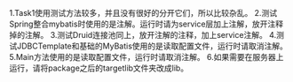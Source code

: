 1.Task1使用测试方法较多，并且没有很好的分开它们，所以比较杂乱。
2.测试Spring整合mybatis时使用的是注解。运行时请为service层加上注解，放开注释掉的注解。
3.测试Druid连接池同上，放开注解的注释，加上service注解。
4.测试JDBCTemplate和基础的MyBatis使用的是读取配置文件，运行时请取消注解。
5.Main方法使用的是读取配置文件，运行时请取消注解。
6.如果需要在服务器上运行，请将package之后的targetlib文件夹改成lib。